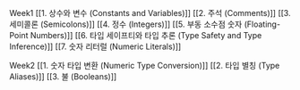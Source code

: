 Week1
[[1. 상수와 변수 (Constants and Variables)]]
[[2. 주석 (Comments)]]
[[3. 세미콜론 (Semicolons)]]
[[4. 정수 (Integers)]]
[[5. 부동 소수점 숫자 (Floating-Point Numbers)]]
[[6. 타입 세이프티와 타입 추론 (Type Safety and Type Inference)]]
[[7. 숫자 리터럴 (Numeric Literals)]]

Week2
[[1. 숫자 타입 변환 (Numeric Type Conversion)]]
[[2. 타입 별칭 (Type Aliases)]]
[[3. 불 (Booleans)]]
